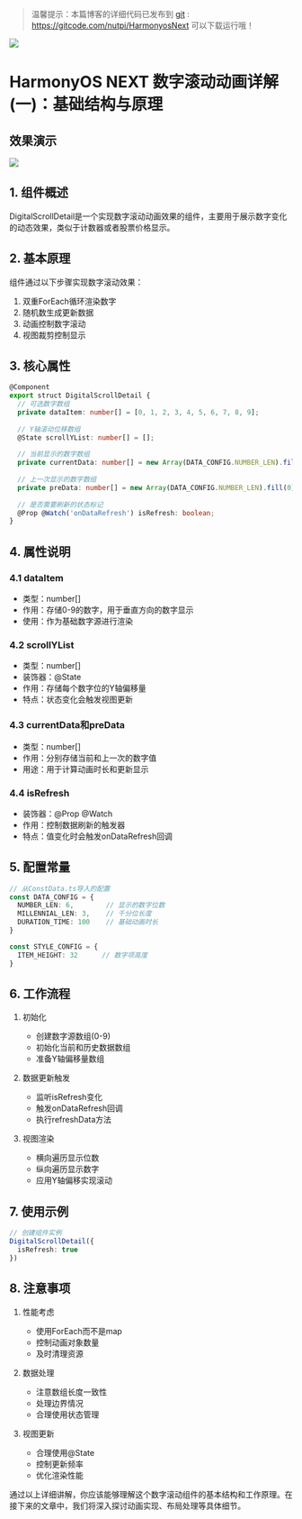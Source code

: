 > 温馨提示：本篇博客的详细代码已发布到 [git](https://gitcode.com/nutpi/HarmonyosNext) : https://gitcode.com/nutpi/HarmonyosNext 可以下载运行哦！

![](https://files.mdnice.com/user/47561/2f8d522f-949e-42c9-9936-10921b18abfa.png)

# HarmonyOS NEXT 数字滚动动画详解(一)：基础结构与原理

## 效果演示

![](https://files.mdnice.com/user/47561/3c439d97-e02c-4488-be35-fd0735537c95.gif)


## 1. 组件概述

DigitalScrollDetail是一个实现数字滚动动画效果的组件，主要用于展示数字变化的动态效果，类似于计数器或者股票价格显示。

## 2. 基本原理

组件通过以下步骤实现数字滚动效果：
1. 双重ForEach循环渲染数字
2. 随机数生成更新数据
3. 动画控制数字滚动
4. 视图裁剪控制显示

## 3. 核心属性

```typescript
@Component
export struct DigitalScrollDetail {
  // 可选数字数组
  private dataItem: number[] = [0, 1, 2, 3, 4, 5, 6, 7, 8, 9];
  
  // Y轴滚动位移数组
  @State scrollYList: number[] = [];
  
  // 当前显示的数字数组
  private currentData: number[] = new Array(DATA_CONFIG.NUMBER_LEN).fill(0);
  
  // 上一次显示的数字数组
  private preData: number[] = new Array(DATA_CONFIG.NUMBER_LEN).fill(0);
  
  // 是否需要刷新的状态标记
  @Prop @Watch('onDataRefresh') isRefresh: boolean;
}
```

## 4. 属性说明

### 4.1 dataItem
- 类型：number[]
- 作用：存储0-9的数字，用于垂直方向的数字显示
- 使用：作为基础数字源进行渲染

### 4.2 scrollYList
- 类型：number[]
- 装饰器：@State
- 作用：存储每个数字位的Y轴偏移量
- 特点：状态变化会触发视图更新

### 4.3 currentData和preData
- 类型：number[]
- 作用：分别存储当前和上一次的数字值
- 用途：用于计算动画时长和更新显示

### 4.4 isRefresh
- 装饰器：@Prop @Watch
- 作用：控制数据刷新的触发器
- 特点：值变化时会触发onDataRefresh回调

## 5. 配置常量

```typescript
// 从ConstData.ts导入的配置
const DATA_CONFIG = {
  NUMBER_LEN: 6,        // 显示的数字位数
  MILLENNIAL_LEN: 3,    // 千分位长度
  DURATION_TIME: 100    // 基础动画时长
}

const STYLE_CONFIG = {
  ITEM_HEIGHT: 32      // 数字项高度
}
```

## 6. 工作流程

1. 初始化
   - 创建数字源数组(0-9)
   - 初始化当前和历史数据数组
   - 准备Y轴偏移量数组

2. 数据更新触发
   - 监听isRefresh变化
   - 触发onDataRefresh回调
   - 执行refreshData方法

3. 视图渲染
   - 横向遍历显示位数
   - 纵向遍历显示数字
   - 应用Y轴偏移实现滚动

## 7. 使用示例

```typescript
// 创建组件实例
DigitalScrollDetail({
  isRefresh: true
})
```

## 8. 注意事项

1. 性能考虑
   - 使用ForEach而不是map
   - 控制动画对象数量
   - 及时清理资源

2. 数据处理
   - 注意数组长度一致性
   - 处理边界情况
   - 合理使用状态管理

3. 视图更新
   - 合理使用@State
   - 控制更新频率
   - 优化渲染性能

通过以上详细讲解，你应该能够理解这个数字滚动组件的基本结构和工作原理。在接下来的文章中，我们将深入探讨动画实现、布局处理等具体细节。
